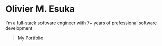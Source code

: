 # Olivier M. Esuka

I'm a full-stack software engineer with 7+ years of prefessional software development

> [My Portfolio](www.oesukam.me)
